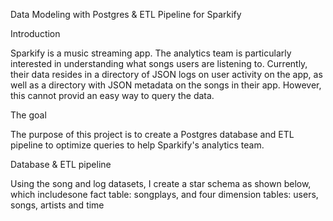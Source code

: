 Data Modeling with Postgres & ETL Pipeline for Sparkify


Introduction

Sparkify is a music streaming app. The analytics team is particularly interested in understanding what songs users are listening to. Currently, their data resides in a directory of JSON logs on user activity on the app, as well as a directory with JSON metadata on the songs in their app. However, this cannot provid an easy way to query the data.

The goal

The purpose of this project is to create a Postgres database and ETL pipeline to optimize queries to help Sparkify's analytics team.


Database & ETL pipeline

Using the song and log datasets, I create a star schema as shown below, which includesone fact table: songplays, and four dimension tables: users, songs, artists and time

